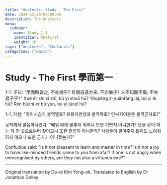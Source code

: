 ```yaml
---
title: "Analects: Study - The First"
date: 2024-12-26T09:00:00
description: The Analects
menu:
  sidebar:
    name: Study 1-1
    identifier: thefirst
    weight: 10
tags: ["Analects", "Confucius"]
categories: ["Basic"]
---
```


# Study - The First 學而第一

1-1. 子曰: “學而時習之, 不亦說乎? 有朋自遠方来, 不亦樂乎? 人不知而不愠, 不亦君子乎?" Xué ér shí xí zhī, bù yì shuō hū? Yǒupéng zì yuǎnfāng lái, bù yì lè hū? Rén bùzhī ér bù yùn, bù yì jūnzǐ hū?

1-1. 자왈: "학이시습지 불역열호? 유봉자원방래 불역락호? 인부지이불온 불역군자호?"

공자께서 말씀하시었다: "배워 때에 맞추어 익히니 또한 기쁘지 아니한가? 뜻을 같이 하는 자 먼 곳으로부터 찾아오니 또한 즐겁지 아니한가? 사람들이 알아주지 않아도 노여워하지 않으니 또한 군자가 아니겠는가?"

Confucius said: "Is it not pleasant to learn and master in time? Is it not a joy to have like-minded friends come to you from afar? If one is not angry when unrecognised by others, are they not also a virtuous one?"

---

Original translation by Do-ol Kim Yong-ok. Translated to English by Dr Jonathan Dolley
